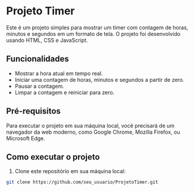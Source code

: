 # Projeto Timer

Este é um projeto simples para mostrar um timer com contagem de horas, minutos e segundos em um formato de tela. O projeto foi desenvolvido usando HTML, CSS e JavaScript.

## Funcionalidades

- Mostrar a hora atual em tempo real.
- Iniciar uma contagem de horas, minutos e segundos a partir de zero.
- Pausar a contagem.
- Limpar a contagem e reiniciar para zero.

## Pré-requisitos

Para executar o projeto em sua máquina local, você precisará de um navegador da web moderno, como Google Chrome, Mozilla Firefox, ou Microsoft Edge.

## Como executar o projeto

1. Clone este repositório em sua máquina local:

```bash
git clone https://github.com/seu_usuario/ProjetoTimer.git
